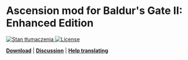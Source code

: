 # Ascension mod for Baldur's Gate II: Enhanced Edition  
<a href="https://tra.bgforge.net/projects/infinity-engine/ascension/">
<img src="https://tra.bgforge.net/widgets/infinity-engine/-/ascension/svg-badge.svg" alt="Stan tłumaczenia" />
</a>
<a href="https://creativecommons.org/licenses/by-nc-sa/4.0/">
<img src="https://img.shields.io/badge/license-CC%20BY--NC--SA%204.0-blue.svg" alt="License" />
</a>

[__Download__](https://github.com/InfinityMods/Ascension/releases/latest)
 | [__Discussion__](https://www.gibberlings3.net/forums/forum/207-ascension/)
 | [__Help translating__](https://tra.bgforge.net/projects/infinity-engine/ascension/)
